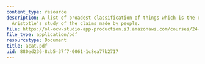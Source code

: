 ```yaml
---
content_type: resource
description: A list of broadest classification of things which is the result of the
  Aristotle's study of the claims made by people.
file: https://ol-ocw-studio-app-production.s3.amazonaws.com/courses/24-200-ancient-philosophy-fall-2004/880ed2368cb537f700611c8ea77b2717_acat.pdf
file_type: application/pdf
resourcetype: Document
title: acat.pdf
uid: 880ed236-8cb5-37f7-0061-1c8ea77b2717
---
```

